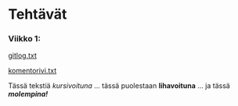 # Tehtävät
### Viikko 1:

[gitlog.txt](https://github.com/amandahamynen/ot-harjoitustyo/blob/main/laskarit/viikko1/gitlog.txt)

[komentorivi.txt](https://github.com/amandahamynen/ot-harjoitustyo/blob/main/laskarit/viikko1/komentorivi.txt)


Tässä tekstiä *kursivoituna*
... tässä puolestaan **lihavoituna**
... ja tässä ***molempina!***


